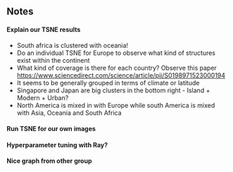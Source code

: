 

## Notes

#### Explain our TSNE results
 - South africa is clustered with oceania!
 - Do an individual TSNE for Europe to observe what kind of structures exist within the continent
 - What kind of coverage is there for each country? Observe this paper https://www.sciencedirect.com/science/article/pii/S0198971523000194
 - It seems to be generally grouped in terms of climate or latitude
 - Singapore and Japan are big clusters in the bottom right - Island + Modern + Urban?
 - North America is mixed in with Europe while south America is mixed with Asia, Oceania and South Africa

#### Run TSNE for our own images

#### Hyperparameter tuning with Ray?



#### Nice graph from other group
